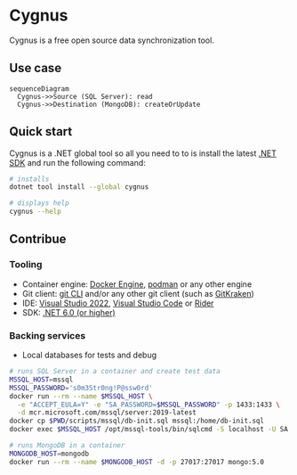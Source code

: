 # Cygnus

Cygnus is a free open source data synchronization tool.

## Use case

```mermaid
sequenceDiagram
  Cygnus->>Source (SQL Server): read
  Cygnus->>Destination (MongoDB): createOrUpdate
```

## Quick start

Cygnus is a .NET global tool so all you need to to is install the latest [.NET SDK](https://dotnet.microsoft.com/download)
and run the following command:

```bash
# installs
dotnet tool install --global cygnus

# displays help
cygnus --help
```

## Contribue

### Tooling

* Container engine: [Docker Engine](https://docs.docker.com/engine/install/), [podman](https://podman.io/) or any other engine
* Git client: [git CLI](https://git-scm.com/) and/or any other git client (such as [GitKraken](https://www.gitkraken.com/))
* IDE: [Visual Studio 2022](https://visualstudio.microsoft.com/fr/vs/), [Visual Studio Code](https://code.visualstudio.com/)
or [Rider](https://www.jetbrains.com/rider/)
* SDK: [.NET 6.0 (or higher)](https://dotnet.microsoft.com/download)

### Backing services

* Local databases for tests and debug

```bash
# runs SQL Server in a container and create test data
MSSQL_HOST=mssql
MSSQL_PASSWORD='s0m3Str0ng!P@ssw0rd'
docker run --rm --name $MSSQL_HOST \
  -e "ACCEPT_EULA=Y" -e "SA_PASSWORD=$MSSQL_PASSWORD" -p 1433:1433 \
  -d mcr.microsoft.com/mssql/server:2019-latest
docker cp $PWD/scripts/mssql/db-init.sql mssql:/home/db-init.sql
docker exec $MSSQL_HOST /opt/mssql-tools/bin/sqlcmd -S localhost -U SA -P $MSSQL_PASSWORD -i /home/db-init.sql

# runs MongoDB in a container
MONGODB_HOST=mongodb
docker run --rm --name $MONGODB_HOST -d -p 27017:27017 mongo:5.0
```
